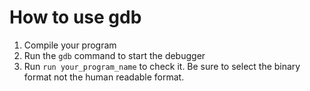 # How to use gdb

1. Compile your program
2. Run the `gdb` command to start the debugger
3. Run `run your_program_name` to check it. Be sure to select the binary format not the human readable format.

